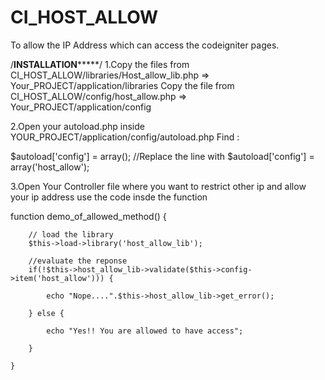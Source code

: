 # CI_HOST_ALLOW
To allow the IP Address which can access the codeigniter pages.


/************************************INSTALLATION*****************************************/
1.Copy the files from CI_HOST_ALLOW/libraries/Host_allow_lib.php => Your_PROJECT/application/libraries
  Copy the file from CI_HOST_ALLOW/config/host_allow.php => Your_PROJECT/application/config

2.Open your autoload.php inside YOUR_PROJECT/application/config/autoload.php
  Find :
   
$autoload['config'] = array();
//Replace the line with
$autoload['config'] = array('host_allow');

3.Open Your Controller file where you want to restrict other ip and allow your ip address use the code insde the function

function demo_of_allowed_method() {
	
		// load the library 
		$this->load->library('host_allow_lib');
		
		//evaluate the reponse
		if(!$this->host_allow_lib->validate($this->config->item('host_allow'))) {
		
			echo "Nope....".$this->host_allow_lib->get_error();
			
		} else {
		
			echo "Yes!! You are allowed to have access";
			
		}
		
	}

